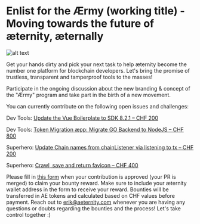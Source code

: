 # Enlist for the Ærmy (working title) - Moving towards the future of æternity, æternally

![alt text](https://github.com/aeternity/bounties/blob/master/1a.gif)

Get your hands dirty and pick your next task to help æternity become the number one platform for blockchain developers. Let's bring the promise of trustless, transparent and tamperproof tools to the masses!

Participate in the ongoing discussion about the new branding & concept of the "Ærmy" program and take part in the birth of a new movement.

You can currently contribute on the following open issues and challenges:

Dev Tools: [Update the Vue Boilerplate to SDK 8.2.1 – CHF 200](https://github.com/aeternity/aepp-boilerplate-vue/issues/1)

Dev Tools: [Token Migration æpp: Migrate GO Backend to NodeJS – CHF 800](https://github.com/aeternity/aepp-token-migration-backend-nodejs/issues/1)

Superhero: [Update Chain names from chainListener via listening to tx – CHF 200](https://github.com/aeternity/tipping-community-backend/issues/303)

Superhero: [Crawl, save and return favicon – CHF 400](https://github.com/aeternity/tipping-community-backend/issues/69)

Please fill in [this form](https://form.jotform.com/201473585565361) when your contribution is approved (your PR is merged) to claim your bounty reward. Make sure to include your æternity wallet address in the form to receive your reward. Bounties will be transferred in AE tokens and calculated based on CHF values before payment. Reach out to erik@aeternity.com whenever you are having any questions or doubts regarding the bounties and the process! Let's take control together :)
